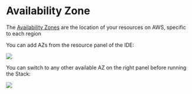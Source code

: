 # Availability Zone

The [Availability Zones](http://docs.aws.amazon.com/AWSEC2/latest/UserGuide/using-regions-availability-zones.html) are the location of your resources on AWS, specific to each region

You can add AZs from the resource panel of the IDE:

![](https://raw.githubusercontent.com/VisualOps/book-image/master/ide_resource_az.png)

You can switch to any other available AZ on the right panel before running the Stack:

![](https://raw.githubusercontent.com/VisualOps/book-image/master/ide_property_az_switch.png)
